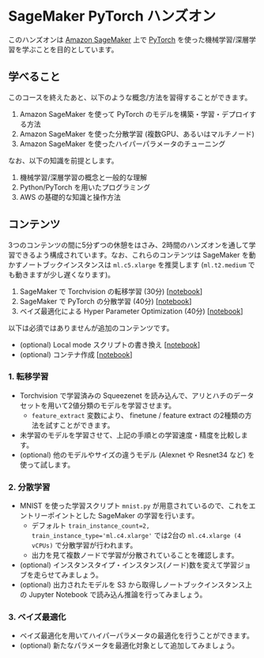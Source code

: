 # SageMaker PyTorch ハンズオン

このハンズオンは [Amazon SageMaker](https://aws.amazon.com/jp/sagemaker/) 上で [PyTorch](https://pytorch.org/) を使った機械学習/深層学習を学ぶことを目的としています。

## 学べること
このコースを終えたあと、以下のような概念/方法を習得することができます。
1. Amazon SageMaker を使って PyTorch のモデルを構築・学習・デプロイする方法
1. Amazon SageMaker を使った分散学習 (複数GPU、あるいはマルチノード)
1. Amazon SageMaker を使ったハイパーパラメータのチューニング

なお、以下の知識を前提とします。
1. 機械学習/深層学習の概念と一般的な理解
1. Python/PyTorch を用いたプログラミング
1. AWS の基礎的な知識と操作方法

## コンテンツ
3つのコンテンツの間に5分ずつの休憩をはさみ、2時間のハンズオンを通して学習できるよう構成されています。なお、これらのコンテンツは SageMaker を動かすノートブックインスタンスは `ml.c5.xlarge` を推奨します (`ml.t2.medium` でも動きますが少し遅くなります)。
1. SageMaker で Torchvision の転移学習 (30分) [[notebook](https://github.com/hariby/amazon-sagemaker-examples/blob/master/handson/pytorch/finetuning_torchvision_models_tutorial.ipynb)]
1. SageMaker で PyTorch の分散学習 (40分) [[notebook](https://github.com/hariby/amazon-sagemaker-examples/blob/master/sagemaker-python-sdk/pytorch_mnist/pytorch_mnist.ipynb)]
1. ベイズ最適化による Hyper Parameter Optimization (40分) [[notebook](https://github.com/hariby/amazon-sagemaker-examples/blob/master/hyperparameter_tuning/pytorch_mnist/hpo_pytorch_mnist.ipynb)]

以下は必須ではありませんが追加のコンテンツです。
- (optional) Local mode スクリプトの書き換え [[notebook](https://github.com/hariby/amazon-sagemaker-examples/blob/master/sagemaker-python-sdk/pytorch_cnn_cifar10/pytorch_local_mode_cifar10.ipynb)]
- (optional) コンテナ作成 [[notebook](https://github.com/hariby/amazon-sagemaker-examples/blob/master/advanced_functionality/pytorch_extending_our_containers/pytorch_extending_our_containers.ipynb)]

### 1. 転移学習
- Torchvision で学習済みの Squeezenet を読み込んで、アリとハチのデータセットを用いて2値分類のモデルを学習させます。
    - `feature_extract` 変数により、 finetune / feature extract の2種類の方法を試すことができます。
- 未学習のモデルを学習させて、上記の手順との学習速度・精度を比較します。
- (optional) 他のモデルやサイズの違うモデル (Alexnet や Resnet34 など) を使って試します。

### 2. 分散学習
- MNIST を使った学習スクリプト `mnist.py` が用意されているので、これをエントリーポイントとした SageMaker の学習を行います。
    - デフォルト `train_instance_count=2, train_instance_type='ml.c4.xlarge'` では2台の `ml.c4.xlarge (4 vCPUs)` で分散学習が行われます。
    - 出力を見て複数ノードで学習が分散されていることを確認します。
- (optional) インスタンスタイプ・インスタンス(ノード)数を変えて学習ジョブを走らせてみましょう。
- (optional) 出力されたモデルを S3 から取得しノートブックインスタンス上の Jupyter Notebook で読み込ん推論を行ってみましょう。

### 3. ベイズ最適化
- ベイズ最適化を用いてハイパーパラメータの最適化を行うことができます。
- (optional) 新たなパラメータを最適化対象として追加してみましょう。